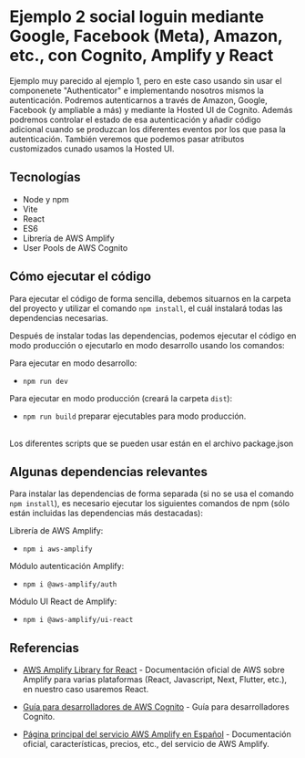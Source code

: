 # Ejemplo 2 social loguin mediante Google, Facebook (Meta), Amazon, etc.,  con Cognito, Amplify y React

Ejemplo muy parecido al ejemplo 1, pero en este caso usando sin usar el componenete "Authenticator" e implementando nosotros mismos la autenticación. Podremos autenticarnos a través de Amazon, Google,  Facebook (y ampliable a más) y mediante la Hosted UI de Cognito. Además podremos controlar el estado de esa autenticación y añadir código adicional cuando se produzcan los diferentes eventos por los que pasa la autenticación. También veremos que podemos pasar atributos customizados cunado usamos la Hosted UI.


## Tecnologías 

* Node y npm
* Vite
* React
* ES6
* Librería de AWS Amplify
* User Pools de AWS Cognito


## Cómo ejecutar el código

Para ejecutar el código de forma sencilla, debemos situarnos en la carpeta del proyecto y utilizar el comando `npm install`, el cuál instalará todas las dependencias necesarias.

Después de instalar todas las dependencias, podemos ejecutar el código en modo producción o ejecutarlo en modo desarrollo usando los comandos:

Para ejecutar en modo desarrollo:
* `npm run dev`   

Para ejecutar en modo producción (creará la carpeta `dist`):
* `npm run build`   preparar ejecutables para modo producción.

<br/>
Los diferentes scripts que se pueden usar están en el archivo package.json


## Algunas dependencias relevantes 

Para instalar las dependencias de forma separada (si no se usa el comando `npm install`), es necesario ejecutar los siguientes comandos de npm (sólo están incluidas las dependencias más destacadas):

Librería de AWS Amplify:

* `npm i aws-amplify`  

Módulo autenticación Amplify:

* `npm i @aws-amplify/auth` 

Módulo UI React de Amplify:

* `npm i @aws-amplify/ui-react`


## Referencias

- [AWS Amplify Library for React](https://docs.amplify.aws/react/how-amplify-works) - Documentación oficial de AWS sobre Amplify para varias plataformas (React, Javascript, Next, Flutter, etc.), en nuestro caso usaremos React.

- [Guía para desarrolladores de AWS Cognito](https://docs.aws.amazon.com/es_es/cognito/latest/developerguide/what-is-amazon-cognito.html) - Guía para desarrolladores Cognito.

- [Página principal del servicio AWS Amplify en Español](https://aws.amazon.com/es/amplify) - Documentación oficial, características, precios, etc., del servicio de AWS Amplify.
